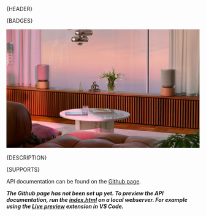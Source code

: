 {HEADER}

{BADGES}

[![Balance stereo](/docs/media/balance_stereo.png)](<https://www.bang-olufsen.com/en/dk/speakers/beosound-balance-stereo-set?variant=beosound-balance-gva-naturaloak-bundle>)

{DESCRIPTION}

{SUPPORTS}

<!-- TODO: Add Github Pages URL-->

API documentation can be found on the [Github page](placeholder).

__*The Github page has not been set up yet. To preview the API documentation, run the [index.html](/docs/index.html) on a local webserver. For example using the [Live preview](https://marketplace.visualstudio.com/items?itemName=ms-vscode.live-server) extension in VS Code.*__
